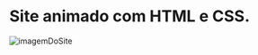 # Site animado com HTML e CSS.

![imagemDoSite](https://github.com/luanandu/conventic-webpage-animated/blob/main/issues/background.png?raw=true)

